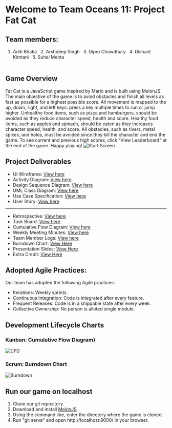 # Welcome to Team Oceans 11: Project Fat Cat

## Team members:
1. Aditi Bhatia &nbsp;  2. Arshdeep Singh &nbsp; 3. Dipro Chowdhury &nbsp; 4. Dishant Kimtani  &nbsp; 5. Suhel Mehta
<br></br>

## Game Overview
Fat Cat is a JavaScript game inspired by Mario and is built using MelonJS. The main objective of the game is to avoid obstacles and finish all levels as fast as possible for a highest possible score. All movement is mapped to the up, down, right, and left keys: press a key multiple times to run or jump higher. Unhealthy food items, such as pizza and hamburgers, should be avoided as they reduce character speed, health and score. Healthy food items, such as apples and spinach, should be eaten as they increases character speed, health, and score. All obstacles, such as rivers, metal spikes, and holes, must be avoided since they kill the character and end the game. To see current and previous high scores, click "View Leaderboard" at the end of the game. Happy playing!
![Start Screen](https://github.com/nguyensjsu/cmpe202-oceans11/blob/master/Images/Game%20Screenshots/start_game.png "Title Screen")

## Project Deliverables
* UI Wireframe: [View here](https://github.com/nguyensjsu/cmpe202-oceans11/tree/master/Project%20Deliverables/UI%20Wireframes)
* Activity Diagram: [View here](https://github.com/nguyensjsu/cmpe202-oceans11/tree/master/Project%20Deliverables/Activity%20Diagram)
* Design Sequence Diagram: [View here](https://github.com/nguyensjsu/cmpe202-oceans11/tree/master/Project%20Deliverables/Design%20Sequence%20Diagram)
* UML Class Diagram: [View here](https://github.com/nguyensjsu/cmpe202-oceans11/tree/master/Project%20Deliverables/Team%20-%20UML%20Class%20Diagram%20)
* Use Case Specification: [View here](https://github.com/nguyensjsu/cmpe202-oceans11/tree/master/Project%20Deliverables/Use%20Case%20Specification)
* User Story: [View here](https://github.com/nguyensjsu/cmpe202-oceans11/tree/master/Project%20Deliverables/User%20Story)
---
* Retrospective: [View here]( https://github.com/nguyensjsu/cmpe202-oceans11/blob/master/Project%20Deliverables/Retrospective.md)
* Task Board: [View here](https://github.com/nguyensjsu/cmpe202-oceans11/projects/1)
* Cumulative Flow Diagram: [View here](https://docs.google.com/spreadsheets/d/1DUSk8EHJiDXbjKezvUhB_dygtkIgzJfhuiswx0WiZTI/edit?usp=sharing)
* Weekly Meeting Minutes: [View here](https://github.com/nguyensjsu/cmpe202-oceans11/tree/master/Wiki/Weekly%20Minutes)
* Team Member Logs: [View here](https://github.com/nguyensjsu/cmpe202-oceans11/tree/master/Wiki)
* Burndown Chart: [View Here](https://docs.google.com/spreadsheets/d/1FjIgMo-5ygs1MUncWdux56Sz-x2LB5rapKpifeBU1bw/edit?usp=sharing)
* Presentation Slides: [View Here](https://github.com/nguyensjsu/cmpe202-oceans11/blob/master/Project%20Deliverables/Presentation-FatCat.pdf)
* Extra Credit: [View Here](https://vimeo.com/246644909)

## Adopted Agile Practices:
Our team has adopted the following Agile practices:

* Iterations: Weekly sprints.
* Continuous Integration: Code is integrated after every feature.
* Frequent Releases: Code is in a shippable state after every week.
* Collective Ownership: No person is alloted single module.

## Development Lifecycle Charts
### Kanban: Cumulative Flow Diagram)
![CFD](https://github.com/nguyensjsu/cmpe202-oceans11/blob/master/Images/Lifecycle%20Charts/CFD.png)
### Scrum: Burndown Chart
![Burndown](https://github.com/nguyensjsu/cmpe202-oceans11/blob/master/Images/Lifecycle%20Charts/burndown.png)

## Run our game on localhost
1. Clone our git repository. 
2. Download and install [MelonJS](https://github.com/melonjs/melonJS)
3. Using the command line, enter the directory where the game is cloned. 
4. Run "git serve" and open http://localhost:8000/ in your browser.

